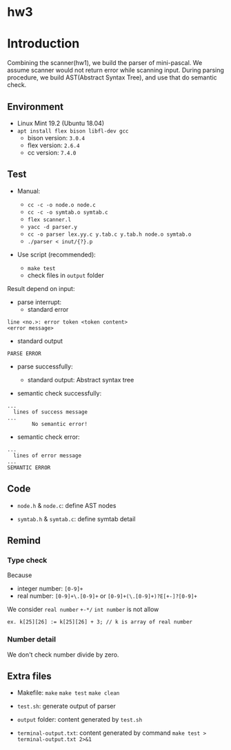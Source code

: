 # hw3
# Introduction
Combining the scanner(hw1), we build the parser of mini-pascal.
We assume scanner would not return error while scanning input. During parsing procedure, we build AST(Abstract Syntax Tree), and use that do semantic check.

## Environment
- Linux Mint 19.2 (Ubuntu 18.04)
- `apt install flex bison libfl-dev gcc`
  - bison version: `3.0.4`
  - flex version: `2.6.4`
  - cc version: `7.4.0`

## Test
- Manual:
  - `cc -c -o node.o node.c`
  - `cc -c -o symtab.o symtab.c`
  - `flex scanner.l`
  - `yacc -d parser.y`
  - `cc -o parser lex.yy.c y.tab.c y.tab.h node.o symtab.o`
  - `./parser < inut/{?}.p`

- Use script (recommended):
  - `make test`
  - check files in `output` folder

Result depend on input:
- parse interrupt:
  - standard error
```
line <no.>: error token <token content>
<error message>
```

  - standard output
```
PARSE ERROR
```

- parse successfully:
  - standard output: Abstract syntax tree

- semantic check successfully:
```
...
  lines of success message
...
        No semantic error!       
```

- semantic check error:
```
...
  lines of error message
...
SEMANTIC ERROR
```

## Code
- `node.h` & `node.c`:
define AST nodes

- `symtab.h` & `symtab.c`:
define symtab detail

## Remind
### Type check
Because
- integer number: `[0-9]+`
- real number: `[0-9]+\.[0-9]+` or `[0-9]+(\.[0-9]+)?E[+-]?[0-9]+`

We consider `real number` `+-*/` `int number` is not allow
```
ex. k[25][26] := k[25][26] + 3; // k is array of real number
```

### Number detail
We don't check number divide by zero.


## Extra files
- Makefile:
`make` `make test` `make clean`

- `test.sh`:
generate output of parser

- `output` folder:
content generated by `test.sh`

- `terminal-output.txt`:
content generated by command `make test > terminal-output.txt 2>&1`
